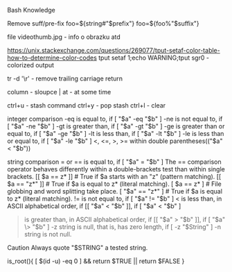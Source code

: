 Bash Knowledge

Remove suff/pre-fix
foo=${string#"$prefix"}
foo=${foo%"$suffix"}

file videothumb.jpg - info o obrazku atd

https://unix.stackexchange.com/questions/269077/tput-setaf-color-table-how-to-determine-color-codes
tput setaf 1;echo WARNING;tput sgr0 - colorized output


tr -d '\r' - remove trailing carriage return

column - sloupce
<cmd> | at - at some time

ctrl+u - stash command
ctrl+y - pop stash
ctrl+l - clear

integer comparison
-eq is equal to, if [ "$a" -eq "$b" ]
-ne is not equal to, if [ "$a" -ne "$b" ]
-gt is greater than, if [ "$a" -gt "$b" ]
-ge is greater than or equal to, if [ "$a" -ge "$b" ]
-lt is less than, if [ "$a" -lt "$b" ]
-le is less than or equal to, if [ "$a" -le "$b" ]
<, <=, >, >= within double parentheses(("$a" < "$b"))

string comparison
= or == is equal to, if [ "$a" = "$b" ]
The == comparison operator behaves differently within a double-brackets test than within single brackets.
[[ $a == z* ]]   # True if $a starts with an "z" (pattern matching).
[[ $a == "z*" ]] # True if $a is equal to z* (literal matching).
[ $a == z* ]     # File globbing and word splitting take place.
[ "$a" == "z*" ] # True if $a is equal to z* (literal matching).
!= is not equal to, if [ "$a" != "$b" ]
< is less than, in ASCII alphabetical order, if [[ "$a" < "$b" ]], if [ "$a" \< "$b" ]
> is greater than, in ASCII alphabetical order, if [[ "$a" > "$b" ]], if [ "$a" \> "$b" ]
-z string is null, that is, has zero length, if [ -z "$String" ]
-n string is not null.

Caution
Always quote "$STRING" a tested string.

is_root(){
   [ $(id -u) -eq 0 ] && return $TRUE || return $FALSE
}
